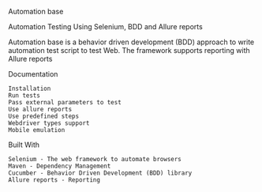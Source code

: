 Automation base

Automation Testing Using Selenium, BDD and Allure reports

Automation base is a behavior driven development (BDD) approach to write automation test script to test Web.
The framework supports reporting with Allure reports

Documentation

    Installation
    Run tests
    Pass external parameters to test
    Use allure reports
    Use predefined steps
    Webdriver types support
    Mobile emulation

Built With

    Selenium - The web framework to automate browsers
    Maven - Dependency Management
    Cucumber - Behavior Driven Development (BDD) library
    Allure reports - Reporting
